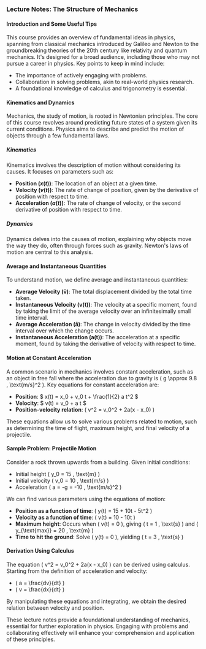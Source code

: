 ### Lecture Notes: The Structure of Mechanics

#### Introduction and Some Useful Tips
This course provides an overview of fundamental ideas in physics, spanning from classical mechanics introduced by Galileo and Newton to the groundbreaking theories of the 20th century like relativity and quantum mechanics. It's designed for a broad audience, including those who may not pursue a career in physics. Key points to keep in mind include:
- The importance of actively engaging with problems.
- Collaboration in solving problems, akin to real-world physics research.
- A foundational knowledge of calculus and trigonometry is essential.

#### Kinematics and Dynamics
Mechanics, the study of motion, is rooted in Newtonian principles. The core of this course revolves around predicting future states of a system given its current conditions. Physics aims to describe and predict the motion of objects through a few fundamental laws.

##### Kinematics
Kinematics involves the description of motion without considering its causes. It focuses on parameters such as:
- **Position ($x(t)$)**: The location of an object at a given time.
- **Velocity ($v(t)$)**: The rate of change of position, given by the derivative of position with respect to time.
- **Acceleration ($a(t)$)**: The rate of change of velocity, or the second derivative of position with respect to time.

##### Dynamics
Dynamics delves into the causes of motion, explaining why objects move the way they do, often through forces such as gravity. Newton's laws of motion are central to this analysis.

#### Average and Instantaneous Quantities
To understand motion, we define average and instantaneous quantities:
- **Average Velocity (v̄)**: The total displacement divided by the total time taken.
- **Instantaneous Velocity (v(t))**: The velocity at a specific moment, found by taking the limit of the average velocity over an infinitesimally small time interval.
- **Average Acceleration (ā)**: The change in velocity divided by the time interval over which the change occurs.
- **Instantaneous Acceleration (a(t))**: The acceleration at a specific moment, found by taking the derivative of velocity with respect to time.

#### Motion at Constant Acceleration
A common scenario in mechanics involves constant acceleration, such as an object in free fall where the acceleration due to gravity is \( g \approx 9.8 \, \text{m/s}^2 \). Key equations for constant acceleration are:
- **Position**: $ x(t) = x_0 + v_0 t + \frac{1}{2} a t^2 $
- **Velocity**: $ v(t) = v_0 + a t $
- **Position-velocity relation**: \( v^2 = v_0^2 + 2a(x - x_0) \)

These equations allow us to solve various problems related to motion, such as determining the time of flight, maximum height, and final velocity of a projectile.

#### Sample Problem: Projectile Motion
Consider a rock thrown upwards from a building. Given initial conditions:
- Initial height \( y_0 = 15 \, \text{m} \)
- Initial velocity \( v_0 = 10 \, \text{m/s} \)
- Acceleration \( a = -g = -10 \, \text{m/s}^2 \)

We can find various parameters using the equations of motion:
- **Position as a function of time**: \( y(t) = 15 + 10t - 5t^2 \)
- **Velocity as a function of time**: \( v(t) = 10 - 10t \)
- **Maximum height**: Occurs when \( v(t) = 0 \), giving \( t = 1 \, \text{s} \) and \( y_{\text{max}} = 20 \, \text{m} \)
- **Time to hit the ground**: Solve \( y(t) = 0 \), yielding \( t = 3 \, \text{s} \)

#### Derivation Using Calculus
The equation \( v^2 = v_0^2 + 2a(x - x_0) \) can be derived using calculus. Starting from the definition of acceleration and velocity:
- \( a = \frac{dv}{dt} \)
- \( v = \frac{dx}{dt} \)

By manipulating these equations and integrating, we obtain the desired relation between velocity and position.

These lecture notes provide a foundational understanding of mechanics, essential for further exploration in physics. Engaging with problems and collaborating effectively will enhance your comprehension and application of these principles.
